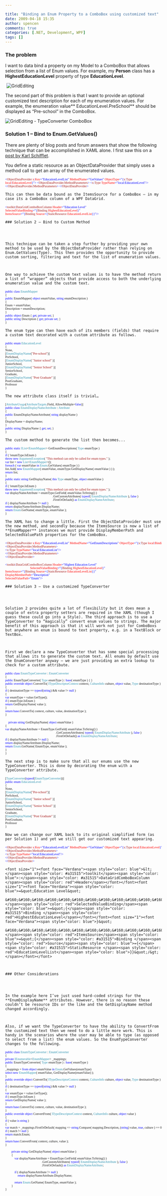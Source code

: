 ```yaml
---

title: "Binding an Enum Property to a ComboBox using customized text"
date: 2009-04-18 15:35
author: spencen
comments: true
categories: [.NET, Development, WPF]
tags: []
---
```



### The problem

  

I want to data bind a property on my Model to a ComboBox that allows selection from a list of Enum values. For example, my **Person** class has a **HighestEducationLevel** property of type **EducationLevel**.
  

&#160;![GridEditing](/images/GridEditing_6.png "GridEditing") 
  

The second part of this problem is that I want to provide an optional customized text description for each of my enumeration values. For example, the enumeration value** EducationLevel.PreSchool** should be displayed as “Pre-school” in the ComboBox.
  

![GridEditing - TypeConverter ComboBox](/images/GridEditing%20-%20TypeConverter%20ComboBox_3.png "GridEditing - TypeConverter ComboBox") 
  

### Solution 1 – Bind to Enum.GetValues()

  

There are plenty of blog posts and forum answers that show the following technique that can be accomplished in XAML alone. I first saw this on a <a href="http://www.codeproject.com/KB/WPF/FillComboboxWSortedEnum.aspx" target="_blank">post by Karl Schifflet</a>.
  

You define a static resource as an ObjectDataProvider that simply uses a method call to get an array of the enumerated values.
  

<font size="1"><font face="Verdana"><span style="color: blue">&lt;</span><span style="color: #a31515">ObjectDataProvider </span><span style="color: red">x</span><span style="color: blue">:</span><span style="color: red">Key</span><span style="color: blue">=&quot;EducationLevelList&quot; </span><span style="color: red">MethodName</span><span style="color: blue">=&quot;GetValues&quot; </span><span style="color: red">ObjectType</span><span style="color: blue">=&quot;{</span><span style="color: #a31515">x</span><span style="color: blue">:</span><span style="color: #a31515">Type </span><span style="color: red">local</span><span style="color: blue">:</span><span style="color: red">EducationLevel</span></font></font><font size="1"><font face="Verdana"><span style="color: blue">}&quot;&gt;
&lt;</span><span style="color: #a31515">ObjectDataProvider.MethodParameters</span></font></font><font size="1"><font face="Verdana"><span style="color: blue">&gt;
&lt;</span><span style="color: #a31515">x</span><span style="color: blue">:</span><span style="color: #a31515">Type </span><span style="color: red">TypeName</span></font></font><font size="1"><font face="Verdana"><span style="color: blue">=&quot;local:EducationLevel&quot;/&gt;
&lt;/</span><span style="color: #a31515">ObjectDataProvider.MethodParameters</span></font></font><font size="1"><font face="Verdana"><span style="color: blue">&gt;
&lt;/</span><span style="color: #a31515">ObjectDataProvider</span><span style="color: blue">&gt;</span></font></font></pre>
<a href="http://11011.net/software/vspaste"></a>

    
    
    

    
    This can then be data bound as the ItemsSource for a ComboBox – in my case its a ComboBox column of a WPF DataGrid.
    
<pre class="code"><font size="1"><font face="Verdana"><span style="color: blue">&lt;</span><span style="color: #a31515">toolkit</span><span style="color: blue">:</span><span style="color: #a31515">DataGridComboBoxColumn </span><span style="color: red">Header</span></font></font><font size="1"><font face="Verdana"><span style="color: blue">=&quot;Education Level&quot;
</span><span style="color: red">SelectedValueBinding</span><span style="color: blue">=&quot;{</span><span style="color: #a31515">Binding </span><span style="color: red">HighestEducationLevel</span></font></font><font size="1"><font face="Verdana"><span style="color: blue">}&quot;
</span><span style="color: red">ItemsSource</span><span style="color: blue">=&quot;{</span><span style="color: #a31515">Binding </span><span style="color: red">Source</span><span style="color: blue">={</span><span style="color: #a31515">StaticResource </span><span style="color: red">EducationLevelList</span><span style="color: blue">}}&quot;/&gt;</span></font></font></pre>
<a href="http://11011.net/software/vspaste"></a>

    
    ### Solution 2 – Bind to Custom Method
    
    

    
    This technique can be taken a step further by providing your own method to be used by the ObjectDataProvider rather than relying on Enum.GetValues(Type). This then provides the opportunity to provide custom sorting, filtering and text for the list of enumeration values.
    

    
    One way to achieve the custom text values is to have the method return a list of “wrapper” objects that provide access to both the underlying enumeration value and the custom text.
    
<pre class="code"><span style="color: blue"><font size="1" face="Verdana">public class </font></span><font size="1"><font face="Verdana"><span style="color: #2b91af">EnumMapper
</span>{
<span style="color: blue">public </span>EnumMapper( <span style="color: blue">object </span>enumValue, <span style="color: blue">string </span>enumDescription )
{
Enum = enumValue;
Description = enumDescription;
}
<span style="color: blue">public object </span>Enum { <span style="color: blue">get</span>; <span style="color: blue">private set</span>; }
<span style="color: blue">public string </span>Description { <span style="color: blue">get</span>; <span style="color: blue">private set</span>; }
}</font></font></pre>

    
    The enum type can then have each of its members (fields) that require a custom text decorated with a custom attribute as follows.
    
<pre class="code"><span style="color: blue"><font size="1" face="Verdana">public enum </font></span><font size="1"><font face="Verdana"><span style="color: #2b91af">EducationLevel
</span>{
None,
[<span style="color: #2b91af">EnumDisplayName</span>(<span style="color: #a31515">&quot;Pre-school&quot;</span>)]
PreSchool,
[<span style="color: #2b91af">EnumDisplayName</span>( <span style="color: #a31515">&quot;Junior school&quot; </span>)]
JuniorSchool,
[<span style="color: #2b91af">EnumDisplayName</span>( <span style="color: #a31515">&quot;Senior School&quot; </span>)]
SeniorSchool,
Graduate,
[<span style="color: #2b91af">EnumDisplayName</span>( <span style="color: #a31515">&quot;Post Graduate&quot; </span>)]
PostGraduate,
Professor
}</font></font></pre>
<a href="http://11011.net/software/vspaste"></a>

    
    The new attribute class itself is trivial…
    
<pre class="code"><font size="1" face="Verdana">[<span style="color: #2b91af">AttributeUsage</span>(<span style="color: #2b91af">AttributeTargets</span>.Field, AllowMultiple=<span style="color: blue">false</span>)]
<span style="color: blue">public class </span><span style="color: #2b91af">EnumDisplayNameAttribute </span>: </font><font size="1"><font face="Verdana"><span style="color: #2b91af">Attribute
</span>{
<span style="color: blue">public </span>EnumDisplayNameAttribute( <span style="color: blue">string </span>displayName )
{
DisplayName = displayName;
}
<span style="color: blue">public string </span>DisplayName { <span style="color: blue">get</span>; <span style="color: blue">set</span>; }
}</font></font></pre>
<a href="http://11011.net/software/vspaste"></a>

    
    The custom method to generate the list then becomes...
    
<pre class="code"><font size="1"><font face="Verdana"><span style="color: blue">public static </span><span style="color: #2b91af">IList</span>&lt;<span style="color: #2b91af">EnumMapper</span>&gt; GetEnumDescriptions( <span style="color: #2b91af">Type </span>enumType )
{
<span style="color: blue">if </span>( !enumType.IsEnum )
<span style="color: blue">throw new </span><span style="color: #2b91af">ArgumentException</span>( <span style="color: #a31515">&quot;This method can only be called for enum types.&quot; </span>);
<span style="color: blue">var </span>list = <span style="color: blue">new </span><span style="color: #2b91af">List</span>&lt;<span style="color: #2b91af">EnumMapper</span>&gt;();
<span style="color: blue">foreach </span>( <span style="color: blue">var </span>enumValue <span style="color: blue">in </span><span style="color: #2b91af">Enum</span>.GetValues( enumType ) )
list.Add( <span style="color: blue">new </span><span style="color: #2b91af">EnumMapper</span>( enumValue, enumType.GetDisplayName( enumValue ) ) );
<span style="color: blue">return </span>list;
}
<span style="color: blue">public static string </span>GetDisplayName( <span style="color: blue">this </span><span style="color: #2b91af">Type </span>enumType, <span style="color: blue">object </span>enumValue )
{
<span style="color: blue">if </span>( !enumType.IsEnum )
<span style="color: blue">throw new </span><span style="color: #2b91af">ArgumentException</span>( <span style="color: #a31515">&quot;This method can only be called for enum types.&quot; </span>);
<span style="color: blue">var </span>displayNameAttribute = enumType.GetField( enumValue.ToString() )  
                                                             .GetCustomAttributes( <span style="color: blue">typeof</span>( <span style="color: #2b91af">EnumDisplayNameAttribute </span>), <span style="color: blue">false </span>)  
                                                             .FirstOrDefault() <span style="color: blue">as </span><span style="color: #2b91af">EnumDisplayNameAttribute</span>;
<span style="color: blue">if </span>( displayNameAttribute != <span style="color: blue">null </span>)
<span style="color: blue">return </span>displayNameAttribute.DisplayName;
<span style="color: blue">return </span><span style="color: #2b91af">Enum</span>.GetName( enumType, enumValue );
}</font></font></pre>

    
    The XAML has to change a little. First the ObjectDataProvider must use the new method, and secondly because the ItemsSource is now a list of **EnumMapper** instances we must provide DisplayMemberPath and SelectedValuePath properties for the ComboBox.
    
<pre class="code"><font size="1"><font face="Verdana"><span style="color: blue">&lt;</span><span style="color: #a31515">ObjectDataProvider </span><span style="color: red">x</span><span style="color: blue">:</span><span style="color: red">Key</span><span style="color: blue">=&quot;EducationLevelList&quot; </span><span style="color: red">MethodName</span><span style="color: blue">=&quot;GetEnumDescriptions&quot; </span><span style="color: red">ObjectType</span><span style="color: blue">=&quot;{</span><span style="color: #a31515">x</span><span style="color: blue">:</span><span style="color: #a31515">Type </span><span style="color: red">local</span><span style="color: blue">:</span><span style="color: red">BindingSupport</span></font></font><font size="1"><font face="Verdana"><span style="color: blue">}&quot;&gt;
&lt;</span><span style="color: #a31515">ObjectDataProvider.MethodParameters</span></font></font><font size="1"><font face="Verdana"><span style="color: blue">&gt;
&lt;</span><span style="color: #a31515">x</span><span style="color: blue">:</span><span style="color: #a31515">Type </span><span style="color: red">TypeName</span></font></font><font size="1"><font face="Verdana"><span style="color: blue">=&quot;local:EducationList&quot;/&gt;
&lt;/</span><span style="color: #a31515">ObjectDataProvider.MethodParameters</span></font></font><font size="1"><font face="Verdana"><span style="color: blue">&gt;
&lt;/</span><span style="color: #a31515">ObjectDataProvider</span><span style="color: blue">&gt;</span></font></font></pre>
<a href="http://11011.net/software/vspaste"></a>
<pre class="code"><font size="1"><font face="Verdana"><span style="color: blue">&lt;</span><span style="color: #a31515">toolkit</span><span style="color: blue">:</span><span style="color: #a31515">DataGridComboBoxColumn </span><span style="color: red">Header</span></font></font><font size="1"><font face="Verdana"><span style="color: blue">=&quot;Highest Education Level&quot;
</span><span style="color: blue">                                </span><span style="color: red">SelectedValueBinding</span><span style="color: blue">=&quot;{</span><span style="color: #a31515">Binding </span><span style="color: red">HighestEducationLevel</span></font></font><font size="1"><font face="Verdana"><span style="color: blue">}&quot;
</span><span style="color: red">ItemsSource</span><span style="color: blue">=&quot;{</span><span style="color: #a31515">Binding </span><span style="color: red">Source</span><span style="color: blue">={</span><span style="color: #a31515">StaticResource </span><span style="color: red">EducationLevelList</span></font></font><font size="1"><font face="Verdana"><span style="color: blue">}}&quot;
</span><span style="color: red">DisplayMemberPath</span></font></font><font size="1"><font face="Verdana"><span style="color: blue">=&quot;Description&quot;
</span><span style="color: red">SelectedValuePath</span><span style="color: blue">=&quot;Enum&quot;/&gt;</span></font></font></pre>
<a href="http://11011.net/software/vspaste"></a>

    
    ### Solution 3 – Use a customized TypeConverter
    
    

    
    Solution 2 provides quite a lot of flexibility but it does mean a couple of extra property setters are required in the XAML (though I guess these could go into a Style). The third approach is to use a TypeConverter to “magically” convert enum values to strings. The major benefit of this approach is that it will work not just for ComboBoxs but anywhere an enum is bound to text property, e.g. in a TextBlock or TextBox.
    

    
    First we declare a new TypeConverter that has some special processing that allows its to generate the custom text. All enums by default use the EnumConverter anyway – we are just providing an extra lookup to check for a custom attribute. 
    
<pre class="code"><font size="1"><font face="Verdana"><span style="color: blue">public class </span><span style="color: #2b91af">EnumTypeConverter </span>: </font></font><font size="1"><font face="Verdana"><span style="color: #2b91af">EnumConverter
</span>{
<span style="color: blue">public </span>EnumTypeConverter( <span style="color: #2b91af">Type </span>enumType ) : <span style="color: blue">base</span>( enumType ) { }
<span style="color: blue">public override object </span>ConvertTo( <span style="color: #2b91af">ITypeDescriptorContext </span>context, <span style="color: #2b91af">CultureInfo </span>culture, <span style="color: blue">object </span>value, <span style="color: #2b91af">Type </span>destinationType )
{
<span style="color: blue">if </span>( destinationType == <span style="color: blue">typeof</span>(<span style="color: blue">string</span>) &amp;&amp; value != <span style="color: blue">null </span>)
{
<span style="color: blue">var </span>enumType = value.GetType();
<span style="color: blue">if </span>( enumType.IsEnum )
<span style="color: blue">return </span>GetDisplayName( value );
}
<span style="color: blue">return base</span>.ConvertTo( context, culture, value, destinationType );
}</font></font></pre>
<pre class="code"><font size="1"><font face="Verdana"><span style="color: blue">    private string </span>GetDisplayName( <span style="color: blue">object </span>enumValue )
{
<span style="color: blue">var </span>displayNameAttribute = EnumType.GetField( enumValue.ToString() )  
                                                                 .GetCustomAttributes( <span style="color: blue">typeof</span>( <span style="color: #2b91af">EnumDisplayNameAttribute </span>), <span style="color: blue">false </span>)  
                                                                 .FirstOrDefault() <span style="color: blue">as </span><span style="color: #2b91af">EnumDisplayNameAttribute</span>;
<span style="color: blue">if </span>( displayNameAttribute != <span style="color: blue">null </span>)
<span style="color: blue">return </span>displayNameAttribute.DisplayName;
<span style="color: blue">return </span><span style="color: #2b91af">Enum</span>.GetName( EnumType, enumValue );
}
}</font></font></pre>
<a href="http://11011.net/software/vspaste"></a>

    
    The next step is to make sure that all our enums use the new TypeConverter. This is done by decorating the enum with a TypeConverter attribute.
    
<pre class="code"><font size="1"><font face="Verdana">[<span style="color: #2b91af">TypeConverter</span>(<span style="color: blue">typeof</span>(<span style="color: #2b91af">EnumTypeConverter</span>))]
<span style="color: blue">public enum </span></font></font><font size="1"><font face="Verdana"><span style="color: #2b91af">EducationLevel
</span>{
None,
[<span style="color: #2b91af">EnumDisplayName</span>(<span style="color: #a31515">&quot;Pre-school&quot;</span>)]
PreSchool,
[<span style="color: #2b91af">EnumDisplayName</span>( <span style="color: #a31515">&quot;Junior school&quot; </span>)]
JuniorSchool,
[<span style="color: #2b91af">EnumDisplayName</span>( <span style="color: #a31515">&quot;Senior School&quot; </span>)]
SeniorSchool,
Graduate,
[<span style="color: #2b91af">EnumDisplayName</span>( <span style="color: #a31515">&quot;Post Graduate&quot; </span>)]
PostGraduate,
Professor
}</font></font></pre>
<a href="http://11011.net/software/vspaste"></a>

    
    Now we can change our XAML back to its original simplified form (as per Solution 1) and yet we still get our customized text appearing.
    
<pre class="code"><font size="1"><font face="Verdana"><span style="color: blue">&lt;</span><span style="color: #a31515">ObjectDataProvider </span><span style="color: red">x</span><span style="color: blue">:</span><span style="color: red">Key</span><span style="color: blue">=&quot;EducationLevelList&quot; </span><span style="color: red">MethodName</span><span style="color: blue">=&quot;GetValues&quot; </span><span style="color: red">ObjectType</span><span style="color: blue">=&quot;{</span><span style="color: #a31515">x</span><span style="color: blue">:</span><span style="color: #a31515">Type </span><span style="color: red">local</span><span style="color: blue">:</span><span style="color: red">EducationLevel</span></font></font><font size="1"><font face="Verdana"><span style="color: blue">}&quot;&gt;
&lt;</span><span style="color: #a31515">ObjectDataProvider.MethodParameters</span></font></font><font size="1"><font face="Verdana"><span style="color: blue">&gt;
&lt;</span><span style="color: #a31515">x</span><span style="color: blue">:</span><span style="color: #a31515">Type </span><span style="color: red">TypeName</span></font></font><font size="1"><font face="Verdana"><span style="color: blue">=&quot;local:EducationLevel&quot;/&gt;
&lt;/</span><span style="color: #a31515">ObjectDataProvider.MethodParameters</span></font></font><font size="1"><font face="Verdana"><span style="color: blue">&gt;
&lt;/</span><span style="color: #a31515">ObjectDataProvider</span><span style="color: blue">&gt;</span></font></font></pre>
<a href="http://11011.net/software/vspaste"></a>

    
    
    

    
    <font size="1"><font face="Verdana"><span style="color: blue">&lt;</span><span style="color: #a31515">toolkit</span><span style="color: blue">:</span><span style="color: #a31515">DataGridComboBoxColumn </span><span style="color: red">Header</span></font></font><font size="1"><font face="Verdana"><span style="color: blue">=&quot;Education Level&quot;
  
    &#160;&#160;&#160;&#160;&#160;&#160;&#160;&#160;&#160;&#160;&#160;&#160;&#160;&#160;&#160;&#160;&#160;&#160;&#160;&#160;&#160;&#160;&#160;&#160;&#160;&#160;&#160;&#160;&#160;&#160;&#160; </span><span style="color: red">SelectedValueBinding</span><span style="color: blue">=&quot;{</span><span style="color: #a31515">Binding </span><span style="color: red">HighestEducationLevel</span></font></font><font size="1"><font face="Verdana"><span style="color: blue">}&quot;
  
    &#160;&#160;&#160;&#160;&#160;&#160;&#160;&#160;&#160;&#160;&#160;&#160;&#160;&#160;&#160;&#160;&#160;&#160;&#160;&#160;&#160;&#160;&#160;&#160;&#160;&#160;&#160;&#160;&#160;&#160;&#160; </span><span style="color: red">ItemsSource</span><span style="color: blue">=&quot;{</span><span style="color: #a31515">Binding </span><span style="color: red">Source</span><span style="color: blue">={</span><span style="color: #a31515">StaticResource </span><span style="color: red">EducationLevelList</span><span style="color: blue">}}&quot;/&gt;</span></font></font>
    

    
    ### Other Considerations
    
    

    
    In the example here I’ve just used hard-coded strings for the **EnumDisplayName** attributes. However, there is no reason these couldn’t be resource IDs or the like and the GetDisplayName method changed accordingly.
    

    
    Also, if we want the TypeConverter to have the ability to ConvertFrom the customized text then we need to do a little more work. This is handy in the scenarios where the user may be able to type (as opposed to select from a list) the enum values. So the EnumTypeConverter changes to the following.
    
<pre class="code"><font size="1"><font face="Verdana"><span style="color: blue">public class </span><span style="color: #2b91af">EnumTypeConverter </span>: </font></font><font size="1"><font face="Verdana"><span style="color: #2b91af">EnumConverter
</span>{
<span style="color: blue">private </span><span style="color: #2b91af">IEnumerable</span>&lt;<span style="color: #2b91af">EnumMapper</span>&gt; _mappings;
<span style="color: blue">public </span>EnumTypeConverter( <span style="color: #2b91af">Type </span>enumType ) : <span style="color: blue">base</span>( enumType )
{
_mappings = <span style="color: blue">from object </span>enumValue <span style="color: blue">in </span><span style="color: #2b91af">Enum</span>.GetValues(enumType)
<span style="color: blue">select new </span><span style="color: #2b91af">EnumMapper</span>( enumValue, GetDisplayName(enumValue) );
}
<span style="color: blue">public override object </span>ConvertTo( <span style="color: #2b91af">ITypeDescriptorContext </span>context, <span style="color: #2b91af">CultureInfo </span>culture, <span style="color: blue">object </span>value, <span style="color: #2b91af">Type </span>destinationType )
{
<span style="color: blue">if </span>( destinationType == <span style="color: blue">typeof</span>(<span style="color: blue">string</span>) &amp;&amp; value != <span style="color: blue">null </span>)
{
<span style="color: blue">var </span>enumType = value.GetType();
<span style="color: blue">if </span>( enumType.IsEnum )
<span style="color: blue">return </span>GetDisplayName( value );
}
<span style="color: blue">return base</span>.ConvertTo( context, culture, value, destinationType );
}
<span style="color: blue">public override object </span>ConvertFrom( <span style="color: #2b91af">ITypeDescriptorContext </span>context, <span style="color: #2b91af">CultureInfo </span>culture, <span style="color: blue">object </span>value )
{
<span style="color: blue">if </span>( value <span style="color: blue">is string </span>)
{
<span style="color: blue">var </span>match = _mappings.FirstOrDefault( mapping =&gt; <span style="color: blue">string</span>.Compare( mapping.Description, (<span style="color: blue">string</span>) value, <span style="color: blue">true</span>, culture ) == 0 );
<span style="color: blue">if </span>( match != <span style="color: blue">null </span>)
<span style="color: blue">return </span>match.Enum;
}
<span style="color: blue">return base</span>.ConvertFrom( context, culture, value );
}  
    </font></font><font size="1"><font face="Verdana"><span style="color: blue">      
        private string </span>GetDisplayName( <span style="color: blue">object </span>enumValue )   
        {   
            <span style="color: blue">var </span>displayNameAttribute = EnumType.GetField( enumValue.ToString() )  
                                               .GetCustomAttributes( <span style="color: blue">typeof</span>( <span style="color: #2b91af">EnumDisplayNameAttribute </span>), <span style="color: blue">false </span>)  
                                               .FirstOrDefault() <span style="color: blue">as </span><span style="color: #2b91af">EnumDisplayNameAttribute</span>;   
      
            <span style="color: blue">if </span>( displayNameAttribute != <span style="color: blue">null </span>)   
                <span style="color: blue">return </span>displayNameAttribute.DisplayName;   
              
            <span style="color: blue">return </span><span style="color: #2b91af">Enum</span>.GetName( EnumType, enumValue );   
        }
}</font></font>

<a href="http://11011.net/software/vspaste"></a>

